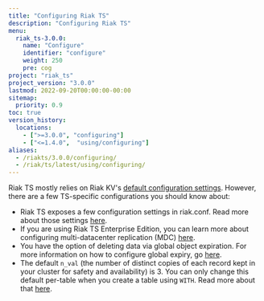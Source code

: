 ```yaml
---
title: "Configuring Riak TS"
description: "Configuring Riak TS"
menu:
  riak_ts-3.0.0:
    name: "Configure"
    identifier: "configure"
    weight: 250
    pre: cog
project: "riak_ts"
project_version: "3.0.0"
lastmod: 2022-09-20T00:00:00-00:00
sitemap:
  priority: 0.9
toc: true
version_history:
  locations:
    - [">=3.0.0", "configuring"]
    - ["<=1.4.0",  "using/configuring"]
aliases:
  - /riakts/3.0.0/configuring/
  - /riak/ts/latest/using/configuring/
---
```


[riakconf]: {{<baseurl>}}riak/ts/3.0.0/configuring/riakconf/
[mdc]: {{<baseurl>}}riak/ts/3.0.0/configuring/mdc/
[global expiry]: {{<baseurl>}}riak/ts/3.0.0/configuring/global-object-expiration/
[kv config]: {{<baseurl>}}riak/kv/2.2.0/configuring/reference
[WITH]: {{<baseurl>}}riak/ts/3.0.0/using/creating-activating/#using-the-with-clause

Riak TS mostly relies on Riak KV's [default configuration settings][kv config]. However, there are a few TS-specific configurations you should know about:

* Riak TS exposes a few configuration settings in riak.conf. Read more about those settings [here][riakconf].
* If you are using Riak TS Enterprise Edition, you can learn more about configuring multi-datacenter replication (MDC) [here][mdc].
* You have the option of deleting data via global object expiration. For more information on how to configure global expiry, go [here][global expiry].
* The default `n_val` (the number of distinct copies of each record kept in your cluster for safety and availability) is 3. You can only change this default per-table when you create a table using `WITH`. Read more about that [here][WITH].

